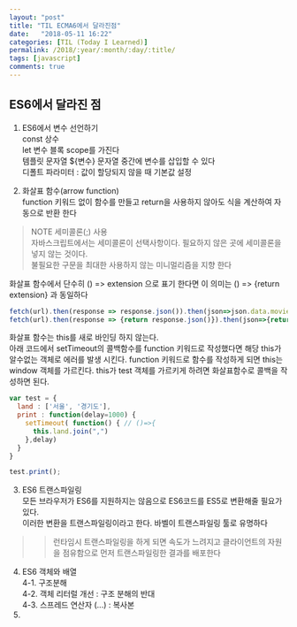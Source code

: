 ```yaml
---
layout: "post"
title: "TIL ECMA6에서 달라진점"
date:   "2018-05-11 16:22"
categories: [TIL (Today I Learned)]
permalink: /2018/:year/:month/:day/:title/
tags: [javascript]
comments: true
---
```

## ES6에서 달라진 점
1. ES6에서 변수 선언하기  
const 상수  
let 변수 블록 scope를 가진다   
템플릿 문자열  ${변수} 문자열 중간에 변수를 삽입할 수 있다  
디폴트 파라미터 : 값이 할당되지 않을 때 기본값 설정    

2. 화살표 함수(arrow function)  
function 키워드 없이 함수를 만들고 return을 사용하지 않아도 식을 계산하여 자동으로 반환 한다  
>NOTE 세미콜론(;) 사용  
> 자바스크립트에서는 세미콜론이 선택사항이다. 필요하지 않은 곳에 세미콜론을 넣지 않는 것이다.  
> 불필요한 구문을 최대한 사용하지 않는 미니멀리즘을 지향 한다  

화살표 함수에서 단수히 () => extension 으로 표기 한다면 이 의미는 () => {return extension}
과 동일하다
```javascript
fetch(url).then(response => response.json()).then(json=>json.data.movies).catch(error=>{console.log(error)})
fetch(url).then(response => {return response.json()}).then(json=>{return json.data.movies}).catch(error=>{console.log(error)})
```  

화살표 함수는 this를 새로 바인딩 하지 않는다.  
아래 코드에서 setTimeout의 콜백함수를 function 키워드로 작성했다면 해당 this가 알수없는 객체로
에러를 발생 시킨다. function 키워드로 함수를 작성하게 되면 this는 window 객체를 가르킨다. this가
test 객체를 가르키게 하려면 화살표함수로 콜백을 작성하면 된다.    

```javascript
var test = {
  land : ['서울', '경기도'],
  print : function(delay=1000) {
    setTimeout( function() { // ()=>{
      this.land.join(",")
    },delay)
  }
}

test.print();
```

3. ES6 트랜스파일링  
모든 브라우저가 ES6를 지원하지는 않음으로 ES6코드를 ES5로 변환해줄 필요가 있다.  
이러한 변환을 트랜스파일링이라고 한다. 바벨이 트랜스파일링 툴로 유명하다   
>> 런타임시 트랜스파일링을 하게 되면 속도가 느려지고 클라이언트의 자원을 점유함으로 먼저 트랜스파일링한
> 결과를 배포한다  

4. ES6 객체와 배열  
4-1. 구조분해    
4-2. 객체 리터럴 개선 : 구조 분해의 반대    
4-3. 스프레드 연산자 (...) : 복사본  
5.
